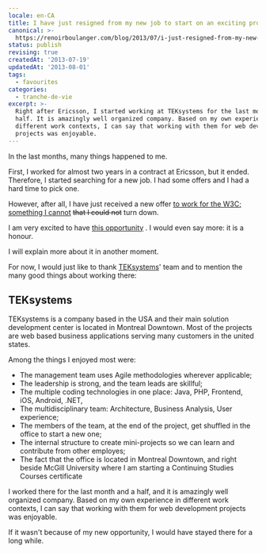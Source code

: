 ```yaml
---
locale: en-CA
title: I have just resigned from my new job to start on an exciting project!
canonical: >-
  https://renoirboulanger.com/blog/2013/07/i-just-resigned-from-my-new-job-to-start-on-an-exciting-project/
status: publish
revising: true
createdAt: '2013-07-19'
updatedAt: '2013-08-01'
tags:
  - favourites
categories:
  - tranche-de-vie
excerpt: >-
  Right after Ericsson, I started working at TEKsystems for the last month and a
  half. It is amazingly well organized company. Based on my own experience in
  different work contexts, I can say that working with them for web development
  projects was enjoyable.
---
```


<p>In the last months, many things happened to me.</p>

<p>First, I worked for almost two years in a contract at Ericsson, but it ended. Therefore, I started searching for a new job. I had some offers and I had a hard time to pick one.</p>

<p>However, after all, I have just received a new offer <ins><a href="/blog/2013/08/i-am-joining-w3c-to-work-on-the-webplatform-project">to work for the W3C</a>; something I cannot</ins> <del> that I could not</del> turn down.</p>

<p>I am very excited to have 
<a href="https://webplatform.github.io/blog/2013/08/hi-my-name-s-renoir-ill-be-your-devops-for-the-web-platform/">this opportunity</a>
. I would even say more: it is a honour.</p>

<p>I will explain more about it in another moment.</p>

<p>For now, I would just like to thank <a href="http://www.teksystems.ca/">TEKsystems</a>' team and to mention the many good things about working there:</p>

<h2>TEKsystems</h2>

<p>TEKsystems is a company based in the USA and their main solution development center is located in Montreal Downtown. Most of the projects are web based business applications serving many customers in the united states.</p>

<p>Among the things I enjoyed most were:</p>

<ul>
<li>The management team uses Agile methodologies wherever applicable;</li>
<li>The leadership is strong, and the team leads are skillful;</li>
<li>The multiple coding technologies in one place: Java, PHP, Frontend, iOS, Android, .NET, </li>
<li>The multidisciplinary team: Architecture, Business Analysis, User experience;</li>
<li>The members of the team, at the end of the project, get shuffled in the office to start a new one;</li>
<li>The internal structure to create mini-projects so we can learn and contribute from other employes;</li>
<li>The fact that the office is located in Montreal Downtown, and right beside McGill University where I am starting a Continuing Studies Courses certificate</li>
</ul>

<p>I worked there for the last month and a half, and it is amazingly well organized company. Based on my own experience in different work contexts, I can say that working with them for web development projects was enjoyable.</p>

<p>If it wasn't because of my new opportunity, I would have stayed there for a long while.</p>
